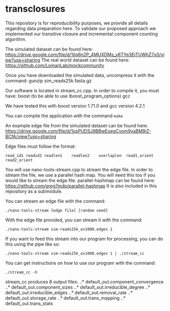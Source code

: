# transclosures

This repository is for reproducibility purposes, we provide all details regarding data preparation here. 
To validate our proposed approach we implemented our transitive closure and incremental component counting algorithm. 

The simulated dataset can be found here: https://drive.google.com/file/d/1itq6n2P_4MUXDMs_v6TYe3EjTUWhZ7x0/view?usp=sharing
The real world dataset can be found here: https://github.com/LomanLab/mockcommunity

Once you have downloaded the simulated data, uncompress it with the command: 
gunzip sim_reads25k.fasta.gz

Our software is located in stream_cc.cpp. In order to compile it, you must have: 
boost (to be able to use lboost_program_options)
gcc

We have tested this with boost version 1.71.0 and gcc version 4.2.1

You can compile the application with the command `make`

An example edge file from the simulated dataset can be found here: https://drive.google.com/file/d/1osPUDSJ9BBwEoegCvom9yaBM9iZ-BCfA/view?usp=sharing

Edge files must follow the format:

```read_id1	readid2	readlen1	readlen2	overlaplen	read1_orient	read2_orient```

You will use nano-tools-stream.cpp to stream the edge file. In order to stream the file, we use a parallel hash map. You will need this too if you would like to stream the edge file. parallel-hashmap can be found here: https://github.com/greg7mdp/parallel-hashmap
It is also included in this repository as a submodule. 

You can stream an edge file with the command:

```./nano-tools-stream [edge file] [random seed]```

With the edge file provided, you can stream it with the command:

 ```./nano-tools-stream sim-reads25k_ov1000.edges 1```

If you want to feed this stream into our program for processing, you can do this using the pipe like so:

 ```./nano-tools-stream sim-reads25k_ov1000.edges 1 | ./stream_cc```

You can get instructions on how to use our program with the command:

`./stream_cc -h`

stream_cc produces 8 output files: 
..* default_out.component_convergence
..* default_out.component_sizes
..* default_out.irreducible_degree
..* default_out.irreducible_edges
..* default_out.removal_rate
..* default_out.storage_rate
..* default_out.trans_mapping
..* default_out.trans_stats

